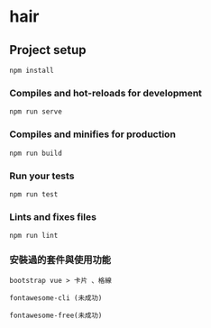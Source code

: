 # hair

## Project setup
```
npm install
```

### Compiles and hot-reloads for development
```
npm run serve
```

### Compiles and minifies for production
```
npm run build
```

### Run your tests
```
npm run test
```

### Lints and fixes files
```
npm run lint
```


### 安裝過的套件與使用功能 
```
bootstrap vue > 卡片 、格線

fontawesome-cli (未成功)

fontawesome-free(未成功)

```